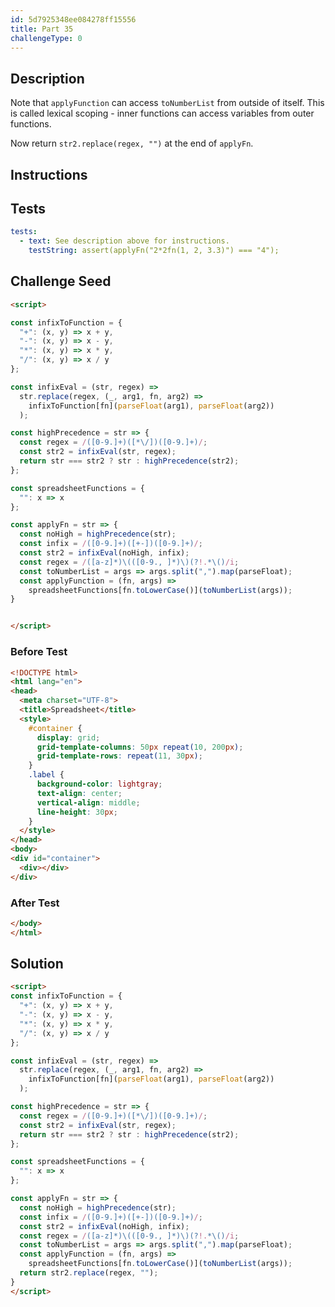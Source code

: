 ```yaml
---
id: 5d7925348ee084278ff15556
title: Part 35
challengeType: 0
---
```


## Description
<section id='description'>

Note that `applyFunction` can access `toNumberList` from outside of itself. This is called lexical scoping - inner functions can access variables from outer functions.

Now return `str2.replace(regex, "")` at the end of `applyFn`.

</section>

## Instructions
<section id='instructions'>


</section>

## Tests
<section id='tests'>

```yml
tests:
  - text: See description above for instructions.
    testString: assert(applyFn("2*2fn(1, 2, 3.3)") === "4");

```


</section>

## Challenge Seed
<section id='challengeSeed'>

<div id='html-seed'>

```html
<script>

const infixToFunction = {
  "+": (x, y) => x + y,
  "-": (x, y) => x - y,
  "*": (x, y) => x * y,
  "/": (x, y) => x / y
};

const infixEval = (str, regex) =>
  str.replace(regex, (_, arg1, fn, arg2) =>
    infixToFunction[fn](parseFloat(arg1), parseFloat(arg2))
  );

const highPrecedence = str => {
  const regex = /([0-9.]+)([*\/])([0-9.]+)/;
  const str2 = infixEval(str, regex);
  return str === str2 ? str : highPrecedence(str2);
};

const spreadsheetFunctions = {
  "": x => x
};

const applyFn = str => {
  const noHigh = highPrecedence(str);
  const infix = /([0-9.]+)([+-])([0-9.]+)/;
  const str2 = infixEval(noHigh, infix);
  const regex = /([a-z]*)\(([0-9., ]*)\)(?!.*\()/i;
  const toNumberList = args => args.split(",").map(parseFloat);
  const applyFunction = (fn, args) =>
    spreadsheetFunctions[fn.toLowerCase()](toNumberList(args));
}


</script>
```

</div>


### Before Test
<div id='html-setup'>

```html
<!DOCTYPE html>
<html lang="en">
<head>
  <meta charset="UTF-8">
  <title>Spreadsheet</title>
  <style>
    #container {
      display: grid;
      grid-template-columns: 50px repeat(10, 200px);
      grid-template-rows: repeat(11, 30px);
    }
    .label {
      background-color: lightgray;
      text-align: center;
      vertical-align: middle;
      line-height: 30px;
    }
  </style>
</head>
<body>
<div id="container">
  <div></div>
</div>
```

</div>


### After Test
<div id='html-teardown'>

```html
</body>
</html>
```

</div>



</section>

## Solution
<section id='solution'>

```html
<script>
const infixToFunction = {
  "+": (x, y) => x + y,
  "-": (x, y) => x - y,
  "*": (x, y) => x * y,
  "/": (x, y) => x / y
};

const infixEval = (str, regex) =>
  str.replace(regex, (_, arg1, fn, arg2) =>
    infixToFunction[fn](parseFloat(arg1), parseFloat(arg2))
  );

const highPrecedence = str => {
  const regex = /([0-9.]+)([*\/])([0-9.]+)/;
  const str2 = infixEval(str, regex);
  return str === str2 ? str : highPrecedence(str2);
};

const spreadsheetFunctions = {
  "": x => x
};

const applyFn = str => {
  const noHigh = highPrecedence(str);
  const infix = /([0-9.]+)([+-])([0-9.]+)/;
  const str2 = infixEval(noHigh, infix);
  const regex = /([a-z]*)\(([0-9., ]*)\)(?!.*\()/i;
  const toNumberList = args => args.split(",").map(parseFloat);
  const applyFunction = (fn, args) =>
    spreadsheetFunctions[fn.toLowerCase()](toNumberList(args));
  return str2.replace(regex, "");
}
</script>
```

</section>
